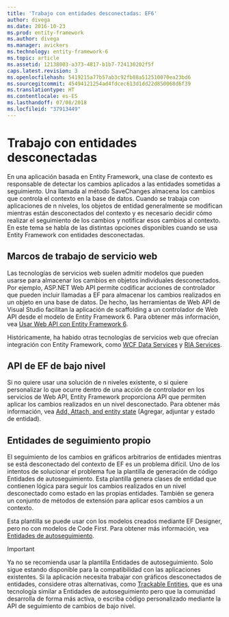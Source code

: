 ```yaml
---
title: 'Trabajo con entidades desconectadas: EF6'
author: divega
ms.date: 2016-10-23
ms.prod: entity-framework
ms.author: divega
ms.manager: avickers
ms.technology: entity-framework-6
ms.topic: article
ms.assetid: 12138003-a373-4817-b1b7-724130202f5f
caps.latest.revision: 3
ms.openlocfilehash: 5419215a77b57ab3c92fb88a512510070ea23bd6
ms.sourcegitcommit: 45494121254ad4fdcec613d1dd22d850068d6f39
ms.translationtype: HT
ms.contentlocale: es-ES
ms.lasthandoff: 07/08/2018
ms.locfileid: "37913449"
---
```

# <a name="working-with-disconnected-entities"></a>Trabajo con entidades desconectadas
En una aplicación basada en Entity Framework, una clase de contexto es responsable de detectar los cambios aplicados a las entidades sometidas a seguimiento. Una llamada al método SaveChanges almacena los cambios que controla el contexto en la base de datos. Cuando se trabaja con aplicaciones de n niveles, los objetos de entidad generalmente se modifican mientras están desconectados del contexto y es necesario decidir cómo realizar el seguimiento de los cambios y notificar esos cambios al contexto. En este tema se habla de las distintas opciones disponibles cuando se usa Entity Framework con entidades desconectadas.   

## <a name="web-service-frameworks"></a>Marcos de trabajo de servicio web

Las tecnologías de servicios web suelen admitir modelos que pueden usarse para almacenar los cambios en objetos individuales desconectados. Por ejemplo, ASP.NET Web API permite codificar acciones de controlador que pueden incluir llamadas a EF para almacenar los cambios realizados en un objeto en una base de datos. De hecho, las herramientas de Web API de Visual Studio facilitan la aplicación de scaffolding a un controlador de Web API desde el modelo de Entity Framework 6. Para obtener más información, vea [Usar Web API con Entity Framework 6](https://docs.microsoft.com/en-us/aspnet/web-api/overview/data/using-web-api-with-entity-framework/).   

Históricamente, ha habido otras tecnologías de servicios web que ofrecían integración con Entity Framework, como [WCF Data Services](https://docs.microsoft.com/dotnet/framework/data/wcf/create-a-data-service-using-an-adonet-ef-data-wcf) y [RIA Services](https://docs.microsoft.com/en-us/previous-versions/dotnet/wcf-ria/ee707344(v=vs.91)).

## <a name="low-level-ef-apis"></a>API de EF de bajo nivel

Si no quiere usar una solución de n niveles existente, o si quiere personalizar lo que ocurre dentro de una acción de controlador en los servicios de Web API, Entity Framework proporciona API que permiten aplicar los cambios realizados en un nivel desconectado. Para obtener más información, vea [Add, Attach, and entity state](~/ef6/saving/change-tracking/entity-state.md) (Agregar, adjuntar y estado de entidad).  

## <a name="self-tracking-entities"></a>Entidades de seguimiento propio  

El seguimiento de los cambios en gráficos arbitrarios de entidades mientras se está desconectado del contexto de EF es un problema difícil. Uno de los intentos de solucionar el problema fue la plantilla de generación de código Entidades de autoseguimiento. Esta plantilla genera clases de entidad que contienen lógica para seguir los cambios realizados en un nivel desconectado como estado en las propias entidades. También se genera un conjunto de métodos de extensión para aplicar esos cambios a un contexto.

Esta plantilla se puede usar con los modelos creados mediante EF Designer, pero no con modelos de Code First. Para obtener más información, vea [Entidades de autoseguimiento](self-tracking-entities/index.md).  

> [!IMPORTANT]
> Ya no se recomienda usar la plantilla Entidades de autoseguimiento. Solo sigue estando disponible para la compatibilidad con las aplicaciones existentes. Si la aplicación necesita trabajar con gráficos desconectados de entidades, considere otras alternativas, como [Trackable Entities](http://trackableentities.github.io/), que es una tecnología similar a Entidades de autoseguimiento pero que la comunidad desarrolla de forma más activa, o escriba código personalizado mediante la API de seguimiento de cambios de bajo nivel.
